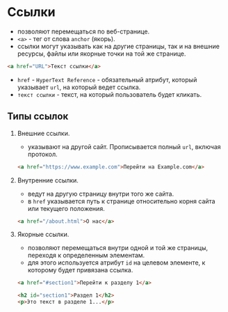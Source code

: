 # Ссылки

- позволяют перемещаться по веб-странице.
- `<a>` - тег от слова `anchor` (якорь).
- ссылки могут указывать как на другие страницы, так и на внешние ресурсы, файлы или якорные точки на той же странице.

```html
<a href="URL">Текст ссылки</a>
```

- `href` - `HyperText Reference` - обязательный атрибут, который указывает `url`, на который ведет ссылка.
- `текст ссылки` - текст, на который пользователь будет кликать.

## Типы ссылок
1. Внешние ссылки.
    - указывают на другой сайт. Прописывается полный `url`, включая протокол.
   
    ```html
    <a href="https://www.example.com">Перейти на Example.com</a>
    ```
2. Внутренние ссылки.
    - ведут на другую страницу внутри того же сайта.
    - в `href` указывается путь к странице относительно корня сайта или текущего положения.

    ```html
    <a href="/about.html">О нас</a>
    ```
3. Якорные ссылки.
    - позволяют перемещаться внутри одной и той же страницы, переходя к определенным элементам.
    - для этого используется атрибут `id` на целевом элементе, к которому будет привязана ссылка.
    
    ```html
    <a href="#section1">Перейти к разделу 1</a>
    
    <h2 id="section1">Раздел 1</h2>
    <p>Это текст в разделе 1...</p>
    ```
